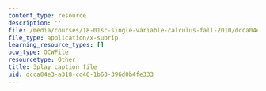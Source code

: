 ```yaml
---
content_type: resource
description: ''
file: /media/courses/18-01sc-single-variable-calculus-fall-2010/dcca04e3a318cd461b63396d0b4fe333_ryLdyDrBfvI.srt
file_type: application/x-subrip
learning_resource_types: []
ocw_type: OCWFile
resourcetype: Other
title: 3play caption file
uid: dcca04e3-a318-cd46-1b63-396d0b4fe333
---
```

